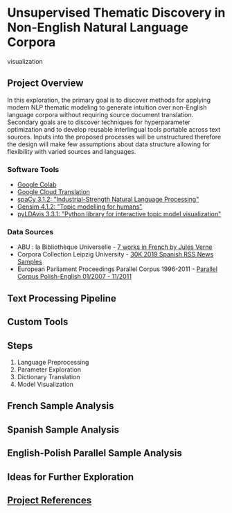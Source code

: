 # Unsupervised Thematic Discovery in Non-English Natural Language Corpora

visualization

## Project Overview

In this exploration, the primary goal is to discover methods for applying modern NLP thematic modeling to generate intuition over non-English language corpora without requiring source document translation. Secondary goals are to discover techniques for hyperparameter optimization and to develop reusable interlingual tools portable across text sources.  Inputs into the proposed processes will be unstructured therefore the design will make few assumptions about data structure allowing for flexibility with varied sources and languages.


### Software Tools

* [Google Colab](https://colab.research.google.com/)
* [Google Cloud Translation](https://cloud.google.com/translate/)
* [spaCy 3.1.2: "Industrial-Strength Natural Language Processing"](https://spacy.io/)
* [Gensim 4.1.2: "Topic modelling for humans"](https://radimrehurek.com/gensim/index.html)
* [pyLDAvis 3.3.1: "Python library for interactive topic model visualization"](https://pyldavis.readthedocs.io/en/latest/readme.html)

### Data Sources

* ABU : la Bibliothèque Universelle - [7 works in French by Jules Verne](http://abu.cnam.fr/BIB/) 
* Corpora Collection Leipzig University - [30K 2019 Spanish RSS News Samples](https://wortschatz.uni-leipzig.de/en/download/Spanish#spa-ar_web_2019)
* European Parliament Proceedings Parallel Corpus 1996-2011 - [Parallel Corpus Polish-English 01/2007 - 11/2011](http://www.statmt.org/europarl/)

## Text Processing Pipeline

## Custom Tools

## Steps

1. Language Preprocessing
1. Parameter Exploration
1. Dictionary Translation
1. Model Visualization

## French Sample Analysis

## Spanish Sample Analysis

## English-Polish Parallel Sample Analysis

## Ideas for Further Exploration

## [Project References](./REFERENCES.md)
